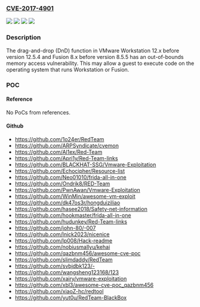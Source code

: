 ### [CVE-2017-4901](https://cve.mitre.org/cgi-bin/cvename.cgi?name=CVE-2017-4901)
![](https://img.shields.io/static/v1?label=Product&message=Fusion%20Pro%20%2F%20Fusion&color=blue)
![](https://img.shields.io/static/v1?label=Product&message=Workstation%20Pro%2FPlayer&color=blue)
![](https://img.shields.io/static/v1?label=Version&message=n%2Fa&color=blue)
![](https://img.shields.io/static/v1?label=Vulnerability&message=Remote%20code%20execution&color=brighgreen)

### Description

The drag-and-drop (DnD) function in VMware Workstation 12.x before version 12.5.4 and Fusion 8.x before version 8.5.5 has an out-of-bounds memory access vulnerability. This may allow a guest to execute code on the operating system that runs Workstation or Fusion.

### POC

#### Reference
No PoCs from references.

#### Github
- https://github.com/1o24er/RedTeam
- https://github.com/ARPSyndicate/cvemon
- https://github.com/Al1ex/Red-Team
- https://github.com/Apri1y/Red-Team-links
- https://github.com/BLACKHAT-SSG/Vmware-Exploitation
- https://github.com/Echocipher/Resource-list
- https://github.com/Neo01010/frida-all-in-one
- https://github.com/Ondrik8/RED-Team
- https://github.com/PwnAwan/Vmware-Exploitation
- https://github.com/WinMin/awesome-vm-exploit
- https://github.com/dk47os3r/hongduiziliao
- https://github.com/hasee2018/Safety-net-information
- https://github.com/hookmaster/frida-all-in-one
- https://github.com/hudunkey/Red-Team-links
- https://github.com/john-80/-007
- https://github.com/lnick2023/nicenice
- https://github.com/lp008/Hack-readme
- https://github.com/nobiusmallyu/kehai
- https://github.com/qazbnm456/awesome-cve-poc
- https://github.com/slimdaddy/RedTeam
- https://github.com/svbjdbk123/-
- https://github.com/wangsheng123168/123
- https://github.com/xairy/vmware-exploitation
- https://github.com/xbl3/awesome-cve-poc_qazbnm456
- https://github.com/xiaoZ-hc/redtool
- https://github.com/yut0u/RedTeam-BlackBox

